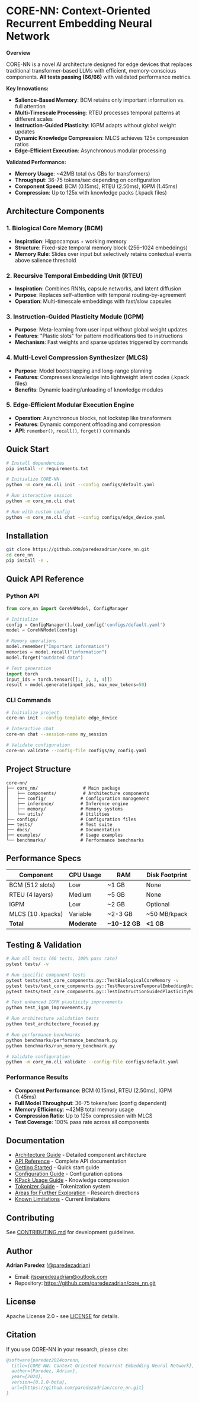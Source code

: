 # CORE-NN: Context-Oriented Recurrent Embedding Neural Network

**Overview**

CORE-NN is a novel AI architecture designed for edge devices that replaces traditional transformer-based LLMs with efficient, memory-conscious components. **All tests passing (66/66)** with validated performance metrics.

**Key Innovations:**
- **Salience-Based Memory**: BCM retains only important information vs. full attention
- **Multi-Timescale Processing**: RTEU processes temporal patterns at different scales
- **Instruction-Guided Plasticity**: IGPM adapts without global weight updates
- **Dynamic Knowledge Compression**: MLCS achieves 125x compression ratios
- **Edge-Efficient Execution**: Asynchronous modular processing

**Validated Performance:**
- **Memory Usage**: ~42MB total (vs GBs for transformers)
- **Throughput**: 36-75 tokens/sec depending on configuration
- **Component Speed**: BCM (0.15ms), RTEU (2.50ms), IGPM (1.45ms)
- **Compression**: Up to 125x with knowledge packs (.kpack files)

## Architecture Components

### 1. Biological Core Memory (BCM)
- **Inspiration**: Hippocampus + working memory
- **Structure**: Fixed-size temporal memory block (256–1024 embeddings)
- **Memory Rule**: Slides over input but selectively retains contextual events above salience threshold

### 2. Recursive Temporal Embedding Unit (RTEU)
- **Inspiration**: Combines RNNs, capsule networks, and latent diffusion
- **Purpose**: Replaces self-attention with temporal routing-by-agreement
- **Operation**: Multi-timescale embeddings with fast/slow capsules

### 3. Instruction-Guided Plasticity Module (IGPM)
- **Purpose**: Meta-learning from user input without global weight updates
- **Features**: "Plastic slots" for pattern modifications tied to instructions
- **Mechanism**: Fast weights and sparse updates triggered by commands

### 4. Multi-Level Compression Synthesizer (MLCS)
- **Purpose**: Model bootstrapping and long-range planning
- **Features**: Compresses knowledge into lightweight latent codes (.kpack files)
- **Benefits**: Dynamic loading/unloading of knowledge modules

### 5. Edge-Efficient Modular Execution Engine
- **Operation**: Asynchronous blocks, not lockstep like transformers
- **Features**: Dynamic component offloading and compression
- **API**: `remember()`, `recall()`, `forget()` commands

## Quick Start

```bash
# Install dependencies
pip install -r requirements.txt

# Initialize CORE-NN
python -m core_nn.cli init --config configs/default.yaml

# Run interactive session
python -m core_nn.cli chat

# Run with custom config
python -m core_nn.cli chat --config configs/edge_device.yaml
```

## Installation

```bash
git clone https://github.com/paredezadrian/core_nn.git
cd core_nn
pip install -e .
```

## Quick API Reference

### Python API

```python
from core_nn import CoreNNModel, ConfigManager

# Initialize
config = ConfigManager().load_config('configs/default.yaml')
model = CoreNNModel(config)

# Memory operations
model.remember("Important information")
memories = model.recall("information")
model.forget("outdated data")

# Text generation
import torch
input_ids = torch.tensor([[1, 2, 3, 4]])
result = model.generate(input_ids, max_new_tokens=50)
```

### CLI Commands

```bash
# Initialize project
core-nn init --config-template edge_device

# Interactive chat
core-nn chat --session-name my_session

# Validate configuration
core-nn validate --config-file configs/my_config.yaml
```

## Project Structure

```
core-nn/
├── core_nn/                 # Main package
│   ├── components/          # Architecture components
│   ├── config/             # Configuration management
│   ├── inference/          # Inference engine
│   ├── memory/             # Memory systems
│   └── utils/              # Utilities
├── configs/                # Configuration files
├── tests/                  # Test suite
├── docs/                   # Documentation
├── examples/               # Usage examples
└── benchmarks/             # Performance benchmarks
```

## Performance Specs

| Component | CPU Usage | RAM | Disk Footprint |
|-----------|-----------|-----|----------------|
| BCM (512 slots) | Low | ~1 GB | None |
| RTEU (4 layers) | Medium | ~5 GB | None |
| IGPM | Low | ~2 GB | Optional |
| MLCS (10 .kpacks) | Variable | ~2-3 GB | ~50 MB/kpack |
| **Total** | **Moderate** | **~10-12 GB** | **<1 GB** |

## Testing & Validation

```bash
# Run all tests (66 tests, 100% pass rate)
pytest tests/ -v

# Run specific component tests
pytest tests/test_core_components.py::TestBiologicalCoreMemory -v
pytest tests/test_core_components.py::TestRecursiveTemporalEmbeddingUnit -v
pytest tests/test_core_components.py::TestInstructionGuidedPlasticityModule -v

# Test enhanced IGPM plasticity improvements
python test_igpm_improvements.py

# Run architecture validation tests
python test_architecture_focused.py

# Run performance benchmarks
python benchmarks/performance_benchmark.py
python benchmarks/run_memory_benchmark.py

# Validate configuration
python -m core_nn.cli validate --config-file configs/default.yaml
```

### Performance Results

- **Component Performance**: BCM (0.15ms), RTEU (2.50ms), IGPM (1.45ms)
- **Full Model Throughput**: 36-75 tokens/sec (config dependent)
- **Memory Efficiency**: ~42MB total memory usage
- **Compression Ratio**: Up to 125x compression with MLCS
- **Test Coverage**: 100% pass rate across all components

## Documentation

- [ Architecture Guide](docs/architecture.md) - Detailed component architecture
- [ API Reference](docs/api.md) - Complete API documentation
- [ Getting Started](docs/getting_started.md) - Quick start guide
- [ Configuration Guide](docs/configuration.md) - Configuration options
- [ KPack Usage Guide](docs/kpack_usage_guide.md) - Knowledge compression
- [ Tokenizer Guide](docs/tokenizer_guide.md) - Tokenization system
- [ Areas for Further Exploration](docs/future_research.md) - Research directions
- [ Known Limitations](docs/known_limitations.md) - Current limitations

##  Contributing

See [CONTRIBUTING.md](CONTRIBUTING.md) for development guidelines.

##  Author

**Adrian Paredez** ([@paredezadrian](https://github.com/paredezadrian))
- Email: itsparedezadrian@outlook.com
- Repository: https://github.com/paredezadrian/core_nn.git

## License

Apache License 2.0 - see [LICENSE](LICENSE) for details.

## Citation

If you use CORE-NN in your research, please cite:

```bibtex
@software{paredez2024corenn,
  title={CORE-NN: Context-Oriented Recurrent Embedding Neural Network},
  author={Paredez, Adrian},
  year={2024},
  version={0.1.0-beta},
  url={https://github.com/paredezadrian/core_nn.git}
}
```
